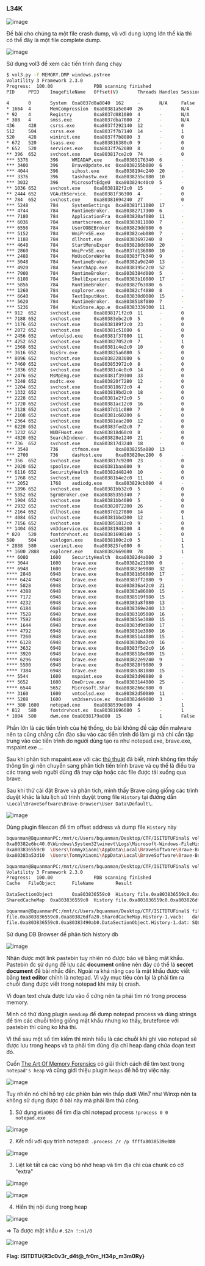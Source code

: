 ### L34K
![image](https://user-images.githubusercontent.com/75996090/208494445-cce4040e-455b-41b9-8466-6ae8b1bcc76e.png)

Đề bài cho chúng ta một file crash dump, và với dung lượng lớn thế kia thì có thể đây là một file complete dump.

![image](https://user-images.githubusercontent.com/75996090/208495452-c9c1e8ee-2674-4099-a32a-d16b35223317.png)

Sử dụng vol3 để xem các tiến trình đang chạy

```bash
$ vol3.py -f MEMORY.DMP windows.pstree
Volatility 3 Framework 2.3.0
Progress:  100.00               PDB scanning finished
PID     PPID    ImageFileName   Offset(V)       Threads Handles SessionId       Wow64   CreateTime      ExitTime

4       0       System  0xa8037d0a8040  162     -       N/A     False   2022-11-19 11:24:39.000000      N/A
* 1664  4       MemCompression  0xa80381a5e040  26      -       N/A     False   2022-11-19 11:24:49.000000      N/A
* 92    4       Registry        0xa8037d081080  4       -       N/A     False   2022-11-19 11:24:30.000000      N/A
* 308   4       smss.exe        0xa8037dba7080  2       -       N/A     False   2022-11-19 11:24:39.000000      N/A
436     428     csrss.exe       0xa8037f292140  12      -       0       False   2022-11-19 11:24:42.000000      N/A
512     504     csrss.exe       0xa8037f7b7140  14      -       1       False   2022-11-19 11:24:43.000000      N/A
520     428     wininit.exe     0xa8037f7b8080  3       -       0       False   2022-11-19 11:24:43.000000      N/A
* 672   520     lsass.exe       0xa803816380c0  9       -       0       False   2022-11-19 11:24:43.000000      N/A
* 652   520     services.exe    0xa8037f762080  8       -       0       False   2022-11-19 11:24:43.000000      N/A
** 396  652     svchost.exe     0xa803817ce2c0  74      -       0       False   2022-11-19 11:24:46.000000      N/A
*** 5376        396     WMIADAP.exe     0xa80385176340  6       -       0       False   2022-11-19 12:40:35.000000     N/A
*** 3400        396     BraveUpdate.ex  0xa8038255b080  6       -       0       True    2022-11-19 11:25:05.000000     N/A
*** 4044        396     sihost.exe      0xa8038194c240  20      -       1       False   2022-11-19 11:25:05.000000     N/A
*** 3376        396     taskhostw.exe   0xa8038255c080  10      -       1       False   2022-11-19 11:25:05.000000     N/A
*** 3032        396     MicrosoftEdgeU  0xa803824c40c0  5       -       0       True    2022-11-19 11:25:05.000000     N/A
** 1036 652     svchost.exe     0xa8038182f2c0  15      -       0       False   2022-11-19 11:24:47.000000      N/A
** 2444 652     VGAuthService.  0xa80381f36300  4       -       0       False   2022-11-19 11:24:52.000000      N/A
** 784  652     svchost.exe     0xa80381694240  27      -       0       False   2022-11-19 11:24:44.000000      N/A
*** 5248        784     SystemSettings  0xa80381f11080  17      -       1       False   2022-11-19 13:05:11.000000     N/A
*** 4744        784     RuntimeBroker.  0xa80382717300  6       -       1       False   2022-11-19 11:25:14.000000     N/A
*** 7180        784     ApplicationFra  0xa803820af080  11      -       1       False   2022-11-19 13:04:51.000000     N/A
*** 6036        784     smartscreen.ex  0xa80383011080  7       -       1       False   2022-11-19 11:25:29.000000     N/A
*** 6556        784     UserOOBEBroker  0xa803829dd080  6       -       1       False   2022-11-19 13:05:14.000000     N/A
*** 5152        784     WmiPrvSE.exe    0xa80382ceb080  7       -       0       False   2022-11-19 11:25:18.000000     N/A
*** 1188        784     dllhost.exe     0xa80383697240  8       -       1       False   2022-11-19 11:26:11.000000     N/A
*** 4648        784     StartMenuExper  0xa803828dd080  20      -       1       False   2022-11-19 11:25:14.000000     N/A
*** 2860        784     WmiPrvSE.exe    0xa8037d136080  10      -       0       False   2022-11-19 11:24:59.000000     N/A
*** 2488        784     MoUsoCoreWorke  0xa80383f7b340  9       -       0       False   2022-11-19 13:04:31.000000     N/A
*** 5048        784     RuntimeBroker.  0xa80382a9d240  13      -       1       False   2022-11-19 11:25:17.000000     N/A
*** 4920        784     SearchApp.exe   0xa8038195c2c0  52      -       1       False   2022-11-19 11:25:16.000000     N/A
*** 7900        784     RuntimeBroker.  0xa8038384d080  5       -       1       False   2022-11-19 13:04:21.000000     N/A
*** 6108        784     ShellExperienc  0xa80383b16080  17      -       1       False   2022-11-19 13:03:29.000000     N/A
*** 5856        784     RuntimeBroker.  0xa80382f63080  6       -       1       False   2022-11-19 11:25:24.000000     N/A
*** 1260        784     explorer.exe    0xa80382cf4080  8       -       1       False   2022-11-19 12:40:01.000000     N/A
*** 6640        784     TextInputHost.  0xa803830d0080  15      -       1       False   2022-11-19 11:25:59.000000     N/A
*** 5620        784     RuntimeBroker.  0xa8038518f080  7       -       1       False   2022-11-19 13:03:30.000000     N/A
*** 5236        784     WinStore.App.e  0xa80383339300  11      -       1       False   2022-11-19 13:04:51.000000     N/A
** 912  652     svchost.exe     0xa8038171f2c0  11      -       0       False   2022-11-19 11:24:45.000000      N/A
** 7188 652     svchost.exe     0xa80383ebc2c0  5       -       0       False   2022-11-19 12:39:04.000000      N/A
** 1176 652     svchost.exe     0xa8038189f2c0  23      -       0       False   2022-11-19 11:24:47.000000      N/A
** 2072 652     svchost.exe     0xa80381c51080  6       -       0       False   2022-11-19 11:24:50.000000      N/A
** 2456 652     vmtoolsd.exe    0xa80381f37080  11      -       0       False   2022-11-19 11:24:52.000000      N/A
** 4252 652     svchost.exe     0xa803827052c0  7       -       1       False   2022-11-19 11:25:09.000000      N/A
** 1568 652     svchost.exe     0xa80381c4e2c0  10      -       0       False   2022-11-19 11:24:50.000000      N/A
** 3616 652     NisSrv.exe      0xa803825a6080  5       -       0       False   2022-11-19 11:25:05.000000      N/A
** 8096 652     svchost.exe     0xa80382283080  6       -       0       False   2022-11-19 12:40:13.000000      N/A
** 7460 652     svchost.exe     0xa803853972c0  8       -       0       False   2022-11-19 12:39:05.000000      N/A
** 1836 652     svchost.exe     0xa80381c4c0c0  14      -       0       False   2022-11-19 11:24:50.000000      N/A
** 2476 652     MsMpEng.exe     0xa80381f39300  33      -       0       False   2022-11-19 11:24:52.000000      N/A
** 3248 652     msdtc.exe       0xa803820f7280  12      -       0       False   2022-11-19 11:25:00.000000      N/A
** 1204 652     svchost.exe     0xa803818672c0  4       -       0       False   2022-11-19 11:24:47.000000      N/A
** 1332 652     svchost.exe     0xa803819bd2c0  18      -       0       False   2022-11-19 11:24:48.000000      N/A
** 2228 652     svchost.exe     0xa80381e2f2c0  5       -       0       False   2022-11-19 11:24:51.000000      N/A
** 1720 652     svchost.exe     0xa80381ac12c0  16      -       0       False   2022-11-19 11:24:49.000000      N/A
** 3128 652     svchost.exe     0xa8037d11c080  7       -       0       False   2022-11-19 11:24:59.000000      N/A
** 2108 652     svchost.exe     0xa80381c60200  6       -       0       False   2022-11-19 11:24:50.000000      N/A
** 2364 652     svchost.exe     0xa80381eac200  12      -       0       False   2022-11-19 11:24:52.000000      N/A
** 6220 652     svchost.exe     0xa80383fed2c0  7       -       0       False   2022-11-19 12:38:34.000000      N/A
** 1232 652     WUDFHost.exe    0xa803818d60c0  8       -       0       False   2022-11-19 11:24:47.000000      N/A
** 4820 652     SearchIndexer.  0xa803828e1240  21      -       0       False   2022-11-19 11:25:15.000000      N/A
** 736  652     svchost.exe     0xa803817d3240  18      -       0       False   2022-11-19 11:24:46.000000      N/A
*** 3548        736     ctfmon.exe      0xa8038255a080  13      -       1       False   2022-11-19 11:25:05.000000     N/A
*** 2700        736     dasHost.exe     0xa803820ec280  6       -       0       False   2022-11-19 11:24:58.000000     N/A
** 356  652     svchost.exe     0xa803817c9200  23      -       0       False   2022-11-19 11:24:46.000000      N/A
** 2020 652     spoolsv.exe     0xa80381baa080  9       -       0       False   2022-11-19 11:24:50.000000      N/A
** 6116 652     SecurityHealth  0xa80382d48240  10      -       0       False   2022-11-19 11:25:29.000000      N/A
** 1768 652     svchost.exe     0xa80381b4e2c0  11      -       0       False   2022-11-19 11:24:49.000000      N/A
*** 2052        1768    audiodg.exe     0xa803829cb080  4       -       0       False   2022-11-19 13:03:30.000000     N/A
** 1896 652     svchost.exe     0xa80381bb32c0  5       -       0       False   2022-11-19 11:24:50.000000      N/A
** 5352 652     SgrmBroker.exe  0xa80385355340  7       -       0       False   2022-11-19 12:38:57.000000      N/A
** 1904 652     svchost.exe     0xa80381bb4080  5       -       0       False   2022-11-19 11:24:50.000000      N/A
** 2932 652     svchost.exe     0xa80382072200  26      -       0       False   2022-11-19 11:24:55.000000      N/A
** 2164 652     dllhost.exe     0xa8037d127080  14      -       0       False   2022-11-19 11:24:59.000000      N/A
** 4084 652     svchost.exe     0xa80381bbd200  12      -       1       False   2022-11-19 11:25:05.000000      N/A
** 7156 652     svchost.exe     0xa803851812c0  9       -       0       False   2022-11-19 12:38:42.000000      N/A
** 1404 652     vm3dservice.ex  0xa80381948200  4       -       0       False   2022-11-19 11:24:48.000000      N/A
* 820   520     fontdrvhost.ex  0xa80381698140  5       -       0       False   2022-11-19 11:24:45.000000      N/A
580     504     winlogon.exe    0xa8038160c2c0  5       -       1       False   2022-11-19 11:24:43.000000      N/A
* 2888  580     userinit.exe    0xa803825fe080  0       -       1       False   2022-11-19 11:25:07.000000      2022-11-19 11:25:34.000000
** 1600 2888    explorer.exe    0xa80382669080  78      -       1       False   2022-11-19 11:25:08.000000      N/A
*** 6080        1600    SecurityHealth  0xa80382d4a080  3       -       1       False   2022-11-19 11:25:29.000000     N/A
*** 3044        1600    brave.exe       0xa80382e21080  0       -       1       False   2022-11-19 11:25:37.000000     2022-11-19 11:26:10.000000
*** 6948        1600    brave.exe       0xa803823e9080  32      -       1       False   2022-11-19 12:38:17.000000     N/A
**** 2848       6948    brave.exe       0xa80381b56080  17      -       1       False   2022-11-19 12:38:41.000000     N/A
**** 6424       6948    brave.exe       0xa80383ff2080  9       -       1       False   2022-11-19 12:38:29.000000     N/A
**** 5828       6948    brave.exe       0xa803836a42c0  21      -       1       False   2022-11-19 12:38:50.000000     N/A
**** 4388       6948    brave.exe       0xa80383a86080  15      -       1       False   2022-11-19 12:39:03.000000     N/A
**** 7172       6948    brave.exe       0xa8038519f080  15      -       1       False   2022-11-19 12:39:04.000000     N/A
**** 4232       6948    brave.exe       0xa80383a8f080  13      -       1       False   2022-11-19 12:38:17.000000     N/A
**** 6184       6948    brave.exe       0xa8038369e240  13      -       1       False   2022-11-19 12:38:18.000000     N/A
**** 7528       6948    brave.exe       0xa80383105080  16      -       1       False   2022-11-19 12:39:05.000000     N/A
**** 7592       6948    brave.exe       0xa803855e3080  15      -       1       False   2022-11-19 12:39:06.000000     N/A
**** 1644       6948    brave.exe       0xa80383d9d080  17      -       1       False   2022-11-19 12:39:01.000000     N/A
**** 4792       6948    brave.exe       0xa803831e3080  16      -       1       False   2022-11-19 12:38:19.000000     N/A
**** 7260       6948    brave.exe       0xa80385144080  15      -       1       False   2022-11-19 12:39:04.000000     N/A
**** 6128       6948    brave.exe       0xa803830ba2c0  16      -       1       False   2022-11-19 12:38:49.000000     N/A
**** 3632       6948    brave.exe       0xa80383f5d2c0  16      -       1       False   2022-11-19 12:38:49.000000     N/A
**** 3920       6948    brave.exe       0xa8038518e080  15      -       1       False   2022-11-19 12:39:04.000000     N/A
**** 6296       6948    brave.exe       0xa803822e9240  9       -       1       False   2022-11-19 12:38:18.000000     N/A
**** 5500       6948    brave.exe       0xa803828f9080  9       -       1       False   2022-11-19 12:38:17.000000     N/A
**** 7384       6948    brave.exe       0xa80385381080  15      -       1       False   2022-11-19 12:39:04.000000     N/A
*** 5544        1600    mspaint.exe     0xa80383d98080  8       -       1       False   2022-11-19 12:40:12.000000     N/A
*** 5652        1600    OneDrive.exe    0xa80383144080  25      -       1       False   2022-11-19 11:25:38.000000     N/A
**** 6544       5652    Microsoft.Shar  0xa8038266c080  0       -       1       False   2022-11-19 11:25:57.000000     2022-11-19 11:26:07.000000
*** 3160        1600    vmtoolsd.exe    0xa80382d50080  11      -       1       False   2022-11-19 11:25:30.000000     N/A
*** 5208        1600    vm3dservice.ex  0xa80382d49080  3       -       1       False   2022-11-19 11:25:30.000000     N/A
*** 380 1600    notepad.exe     0xa8038539e080  4       -       1       False   2022-11-19 12:40:33.000000      N/A
* 812   580     fontdrvhost.ex  0xa80381696080  5       -       1       False   2022-11-19 11:24:45.000000      N/A
* 1004  580     dwm.exe 0xa8038179a080  15      -       1       False   2022-11-19 11:24:46.000000      N/A
```
Phần lớn là các tiến trình của hệ thống, do bài không đề cập đến malware nên ta cũng chẳng cần đào sâu vào các tiến trình đó làm gì mà chỉ cần tập trung vào các tiến trình do người dùng tạo ra như notepad.exe, brave.exe, mspaint.exe ...

Sau khi phân tích mspaint.exe với các [thủ thuật](https://www.rootusers.com/google-ctf-2016-forensic-for1-write-up/) đã biết, mình không tìm thấy thông tin gì nên chuyển sang phân tích tiến trình brave và cụ thể là điều tra các trang web người dùng đã truy cập hoặc các file được tải xuống qua brave.

Sau khi thử cài đặt Brave và phân tích, mình thấy Brave cũng giống các trình duyệt khác là lưu lịch sử trình duyệt trong file `History` tại đường dẫn `\Local\BraveSoftware\Brave-Browser\User Data\Default\`.

![image](https://user-images.githubusercontent.com/75996090/208569184-60ab16ea-36be-41f1-b0c1-cf71d0d95008.png)

Dùng plugin filescan để tìm offset address và dump file `History` này

```bash
bquanman@BquanmanPC:/mnt/c/Users/bquanman/Desktop/CTF/ISITDTUFinal$ vol3.py -f MEMORY.DMP windows.filescan | grep History
0xa80382e6bc40.0\Windows\System32\winevt\Logs\Microsoft-Windows-FileHistory-Core%4WHC.evtx      216
0xa803836559c0  \Users\TommyXiaomi\AppData\Local\BraveSoftware\Brave-Browser\User Data\Default\History  216
0xa80383a53d10  \Users\TommyXiaomi\AppData\Local\BraveSoftware\Brave-Browser\User Data\Default\History  216

bquanman@BquanmanPC:/mnt/c/Users/bquanman/Desktop/CTF/ISITDTUFinal$ vol3.py -f MEMORY.DMP windows.dumpfiles --virtaddr 0xa803836559c0
Volatility 3 Framework 2.3.0
Progress:  100.00               PDB scanning finished
Cache   FileObject      FileName        Result

DataSectionObject       0xa803836559c0  History file.0xa803836559c0.0xa80383490ab0.DataSectionObject.History.dat
SharedCacheMap  0xa803836559c0  History file.0xa803836559c0.0xa803826dfa20.SharedCacheMap.History.vacb

bquanman@BquanmanPC:/mnt/c/Users/bquanman/Desktop/CTF/ISITDTUFinal$ file file*
file.0xa803836559c0.0xa803826dfa20.SharedCacheMap.History-1.vacb:   data
file.0xa803836559c0.0xa80383490ab0.DataSectionObject.History-1.dat: SQLite 3.x database, last written using SQLite version 3038000
```

Sử dụng DB Browser để phân tích history db

![image](https://user-images.githubusercontent.com/75996090/208569765-16680789-f60b-42c0-b36e-d81f3d4b3278.png)

Nhận được một link pastebin tuy nhiên nó được bảo vệ bằng mật khẩu. Pastebin đc sử dụng để lưu các **document** online nên đây có thể là **secret document** đề bài nhắc đến. Ngoài ra khả năng cao là mật khẩu được viết bằng **text editor** chính là notepad. Vì vậy mục tiêu còn lại là phải tìm ra chuỗi đang được viết trong notepad khi máy bị crash. 

Vì đoạn text chưa được lưu vào ổ cứng nên ta phải tìm nó trong process memory. 

Mình có thử dùng plugin `memdump` để dump notepad process và dùng strings để tìm các chuỗi trông giống mật khẩu nhưng ko thấy, bruteforce với pastebin thì cũng ko khả thi. 

Vì thế sau một số tìm kiếm thì mình hiểu là các chuỗi khi ghi vào notepad sẽ được lưu trong heaps và ta phải tìm đúng địa chỉ heap đang chứa đoạn text đó.

Cuốn [The Art Of Memory Forensics](https://repo.zenk-security.com/Forensic/The%20Art%20of%20Memory%20Forensics%20-%20Detecting%20Malware%20and%20Threats%20in%20Windows,%20Linux,%20and%20Mac%20Memory%20(2014).pdf) có giải thích cách để tìm text trong `notepad's heap` và cũng giới thiệu plugin `heaps` để hỗ trợ việc này. 

![image](https://user-images.githubusercontent.com/75996090/208884830-3a156685-291a-4012-8079-f93f881d8db6.png)

Tuy nhiên nó chỉ hỗ trợ các phiên bản win thấp dưới Win7 như Winxp nên ta không sử dụng được ở bài này mà phải làm thủ công. 

1. Sử dụng `WinDBG` để tìm địa chỉ notepad process `!process 0 0 notepad.exe`

![image](https://user-images.githubusercontent.com/75996090/208584358-4b7352fa-7b3f-4e6b-ad23-bd9950a114b5.png)

2. Kết nối với quy trình notepad: `.process /r /p ffffa8038539e080`

![image](https://user-images.githubusercontent.com/75996090/208584646-e5f21e11-683a-472f-a38a-01781113cabd.png)

3. Liệt kê tất cả các vùng bộ nhớ heap và tìm địa chỉ của chunk có cờ "extra"

![image](https://user-images.githubusercontent.com/75996090/208585412-b419a643-d280-4d87-9f4b-930d546680e1.png)

![image](https://user-images.githubusercontent.com/75996090/208585373-45773081-c342-478c-990c-c753ed59a1d5.png)

4. Hiển thị nội dung trong heap

![image](https://user-images.githubusercontent.com/75996090/208587538-f7343703-3dd3-4296-81dd-7b1809bf57b2.png)

=> Ta được mật khẩu `#.$2n !:n]/0`

![image](https://user-images.githubusercontent.com/75996090/208587351-e5d500f1-d495-4fce-93b1-2005addf17a1.png)

#### Flag: ISITDTU{R3c0v3r_d4t@_fr0m_H34p_m3m0Ry}
